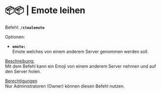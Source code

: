 # 📦📦 | Emote leihen

Befehl: **`/stealemote`**

Optionen:
- **`emote:`**  
  Emote welches von einem anderem Server genommen werden soll.

<u>Beschreibung:</u>  
 Mit dem Befehl kann ein Emoji von einem anderem Server nehmen und auf den Server holen.

<u>Berechtigungen</u>  
 Nur Administratoren (Owner) können diesen Befehl nutzen.